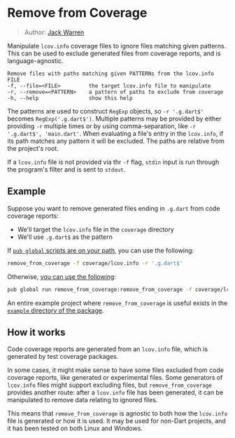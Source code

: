 # Remove from Coverage
> Author: [Jack Warren](https://jackwarren.info)

Manipulate `lcov.info` coverage files to ignore files matching given patterns. This can be used to exclude generated files from coverage reports, and is language-agnostic.

```text
Remove files with paths matching given PATTERNs from the lcov.info FILE
-f, --file=<FILE>         the target lcov.info file to manipulate
-r, --remove=<PATTERN>    a pattern of paths to exclude from coverage
-h, --help                show this help
```

The patterns are used to construct `RegExp` objects, so `-r '.g.dart$'` becomes `RegExp('.g.dart$')`. Multiple patterns may be provided by either providing `-r` multiple times or by using comma-separation, like `-r '.g.dart$', 'main.dart'`. When evaluating a file's entry in the `lcov.info`, if its path matches any pattern it will be excluded. The paths are relative from the project's root.

If a `lcov.info` file is not provided via thr `-f` flag, `stdin` input is run through the program's filter and is sent to `stdout`.

## Example
Suppose you want to remove generated files ending in `.g.dart` from code coverage reports:

- We'll target the `lcov.info` file in the `coverage` directory
- We'll use `.g.dart$` as the pattern

If [`pub global` scripts are on your path](https://dart.dev/tools/pub/cmd/pub-global#running-a-script-from-your-path), you can use the following:

```bash
remove_from_coverage -f coverage/lcov.info -r '.g.dart$'
```

Otherwise, [you can use the following](https://dart.dev/tools/pub/cmd/pub-global#running-a-script-using-pub-global-run):

```bash
pub global run remove_from_coverage:remove_from_coverage -f coverage/lcov.info -r '.g.dart$'
```

An entire example project where `remove_from_coverage` is useful exists in the [`example` directory of the package](https://github.com/jack-r-warren/remove_from_coverage/tree/master/example).

## How it works
Code coverage reports are generated from an `lcov.info` file, which is generated by test coverage packages. 

In some cases, it might make sense to have some files excluded from code coverage reports, like generated or experimental files. Some generators of `lcov.info` files might support excluding files, but `remove_from_coverage` provides another route: after a `lcov.info` file has been generated, it can be manipulated to remove data relating to ignored files.

This means that `remove_from_coverage` is agnostic to both how the `lcov.info` file is generated or how it is used. It may be used for non-Dart projects, and it has been tested on both Linux and Windows.
